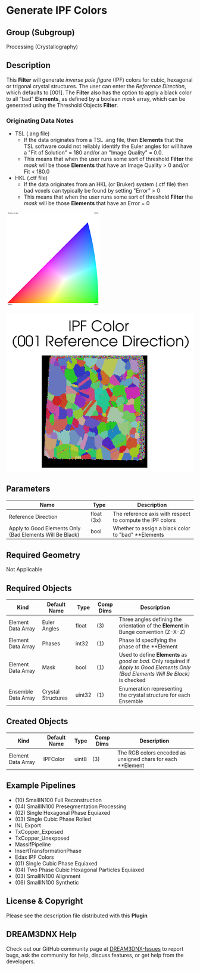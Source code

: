 # Generate IPF Colors

## Group (Subgroup)

Processing (Crystallography)

## Description

This **Filter** will generate *inverse pole figure* (IPF) colors for cubic, hexagonal or trigonal crystal structures. The user can enter the *Reference Direction*, which defaults to [001]. The **Filter** also has the option to apply a black color to all "bad" **Elements**, as defined by a boolean *mask* array, which can be generated using the Threshold Objects **Filter**.

### Originating Data Notes

+ TSL (.ang file)
  + If the data originates from a TSL .ang file, then **Elements** that the TSL software could not reliably identify the Euler angles for will have a "Fit of Solution" = 180 and/or an "Image Quality" = 0.0.
  + This means that when the user runs some sort of threshold **Filter** the *mask* will be those **Elements** that have an Image Quality > 0 and/or Fit < 180.0
+ HKL (.ctf file)
  + If the data originates from an HKL (or Bruker) system (.ctf file) then bad voxels can typically be found by setting "Error" > 0
  + This means that when the user runs some sort of threshold **Filter** the *mask* will be those **Elements** that have an Error = 0

![IPF Color Triangle](Images/IPFFilterLegend.png)

![Example Data Set](Images/IPFColor_1.png)

## Parameters

| Name | Type | Description |
|------------|------| --------------------------------- |
| Reference Direction | float (3x) | The reference axis with respect to compute the IPF colors |
| Apply to Good Elements Only (Bad Elements Will Be Black) | bool | Whether to assign a black color to "bad" **Elements |

## Required Geometry

Not Applicable

## Required Objects

| Kind                      | Default Name | Type     | Comp Dims | Description                                 |
|---------------------------|--------------|----------|--------|---------------------------------------------|
| Element Data Array | Euler Angles | float | (3)  | Three angles defining the orientation of the **Element** in Bunge convention (Z-X-Z) |
| Element Data Array | Phases | int32 | (1) | Phase Id specifying the phase of the **Element |
| Element Data Array | Mask | bool | (1) | Used to define **Elements** as *good* or *bad*. Only required if *Apply to Good Elements Only (Bad Elements Will Be Black)* is checked |
| Ensemble Data Array | Crystal Structures | uint32 | (1) | Enumeration representing the crystal structure for each Ensemble |

## Created Objects

| Kind                      | Default Name | Type     | Comp Dims | Description                                 |
|---------------------------|--------------|----------|--------|---------------------------------------------|
| Element Data Array | IPFColor |  uint8 | (3) | The RGB colors encoded as unsigned chars for each **Element |

## Example Pipelines

+ (10) SmallIN100 Full Reconstruction
+ (04) SmallIN100 Presegmentation Processing
+ (02) Single Hexagonal Phase Equiaxed
+ (03) Single Cubic Phase Rolled
+ INL Export
+ TxCopper_Exposed
+ TxCopper_Unexposed
+ MassifPipeline
+ InsertTransformationPhase
+ Edax IPF Colors
+ (01) Single Cubic Phase Equiaxed
+ (04) Two Phase Cubic Hexagonal Particles Equiaxed
+ (03) SmallIN100 Alignment
+ (06) SmallIN100 Synthetic

## License & Copyright

Please see the description file distributed with this **Plugin**

## DREAM3DNX Help

Check out our GitHub community page at [DREAM3DNX-Issues](https://github.com/BlueQuartzSoftware/DREAM3DNX-Issues) to report bugs, ask the community for help, discuss features, or get help from the developers.
